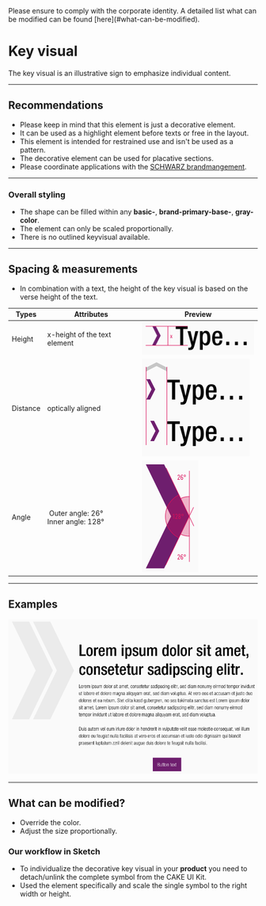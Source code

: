 <AlertInfo alertHeadline="Modifiable">
Please ensure to comply with the corporate identity. A detailed list what can be modified can be found [here](#what-can-be-modified).
</AlertInfo>


# Key visual

The key visual is an illustrative sign to emphasize individual content.

---

## Recommendations

- Please keep in mind that this element is just a decorative element.
- It can be used as a highlight element before texts or free in the layout.
- This element is intended for restrained use and isn't be used as a pattern.
- The decorative element can be used for placative sections.
- Please coordinate applications with the [SCHWARZ brandmangement](mailto:brandmanagement@mail.schwarz).

---

### Overall styling

- The shape can be filled within any **basic-**, **brand-primary-base-**, **gray-color**.
- The element can only be scaled proportionally.
- There is no outlined keyvisual available.

---

## Spacing & measurements

- In combination with a text, the height of the key visual is based on the verse height of the text.

| Types | Attributes | Preview |
|---|---|---|
| Height | x-height of the text element | ![keyvisual: height](assets/measurement/height@1x.png) |
| Distance | optically aligned | ![keyvisual: distance](assets/measurement/distance@1x.png) |
| Angle | Outer angle: 26°<br>Inner angle: 128° | ![keyvisual: angle](assets/measurement/angle@1x.png) |

---

## Examples

 ![keyvisual: example](assets/example/layout@1x.png)


---

## What can be modified?

- Override the color.
- Adjust the size proportionally.

### Our workflow in Sketch

- To individualize the decorative key visual in your **product** you need to detach/unlink the complete symbol from the CAKE UI Kit.
- Used the element specifically and scale the single symbol to the right width or height.
